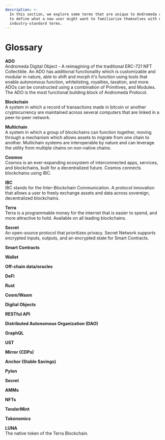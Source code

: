 ```yaml
---
description: >-
  In this section, we explore some terms that are unique to Andromeda and built
  to define what a new user might want to familiarize themselves with new
  industry-standard terms.
---
```


# Glossary

**ADO**  
Andromeda Digital Object - A reimagining of the traditional ERC-721 NFT Collectible. An ADO has additional functionality which is customizable and modular in nature, able to shift and morph it's function using tools that enable autonomous function, whitelisting, royalties, taxation, and more. ADOs can be constructed using a combination of Primitives, and Modules. The ADO is the most functional building block of Andromeda Protocol.

**Blockchain**  
A system in which a record of transactions made in bitcoin or another cryptocurrency are maintained across several computers that are linked in a peer-to-peer network.

**Multichain**   
A system in which a group of blockchains can function together, moving through a mechanism which allows assets to migrate from one chain to another. Multichain systems are interoperable by nature and can leverage the utility from multiple chains on non-native chains. 

**Cosmos**  
Cosmos is an ever-expanding ecosystem of interconnected apps, services, and blockchains, built for a decentralized future. Cosmos connects blockchains using IBC.

**IBC**  
IBC stands for the Inter-Blockchain Communication. A protocol innovation that allows a user to freely exchange assets and data across sovereign, decentralized blockchains.

**Terra**  
Terra is a programmable money for the internet that is easier to spend, and more attractive to hold. Available on all leading blockchains.

**Secret**  
An open-source protocol that prioritizes privacy. Secret Network supports encrypted inputs, outputs, and an encrypted state for Smart Contracts.

**Smart Contracts**  


**Wallet**  


**Off-chain data/oracles**  


**DeFi**  


**Rust**  


**Cosm/Wasm**  


**Digital Objects**  


**RESTful API**  


**Distributed Autonomous Organization \(DAO\)**  


**GraphQL**  


**UST**  


**Mirror \(CDPs\)**  


**Anchor \(Stable Savings\)**   


**Pylon**   


**Secret**  


**AMMs**   


**NFTs**  


**TenderMint**  


**Tokonomics**  


**LUNA**  
The native token of the Terra Blockchain.

